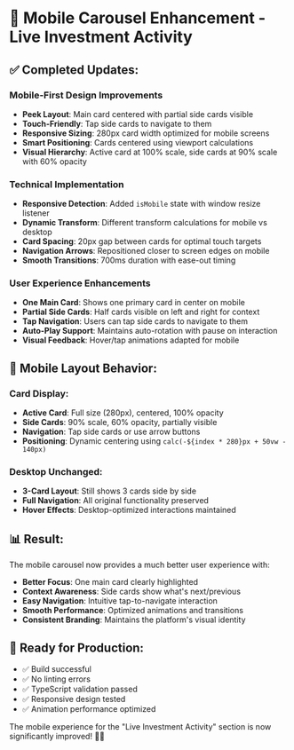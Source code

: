 # 📱 Mobile Carousel Enhancement - Live Investment Activity

## ✅ **Completed Updates:**

### **Mobile-First Design Improvements**
- **Peek Layout**: Main card centered with partial side cards visible
- **Touch-Friendly**: Tap side cards to navigate to them
- **Responsive Sizing**: 280px card width optimized for mobile screens
- **Smart Positioning**: Cards centered using viewport calculations
- **Visual Hierarchy**: Active card at 100% scale, side cards at 90% scale with 60% opacity

### **Technical Implementation**
- **Responsive Detection**: Added `isMobile` state with window resize listener
- **Dynamic Transform**: Different transform calculations for mobile vs desktop
- **Card Spacing**: 20px gap between cards for optimal touch targets
- **Navigation Arrows**: Repositioned closer to screen edges on mobile
- **Smooth Transitions**: 700ms duration with ease-out timing

### **User Experience Enhancements**
- **One Main Card**: Shows one primary card in center on mobile
- **Partial Side Cards**: Half cards visible on left and right for context
- **Tap Navigation**: Users can tap side cards to navigate to them
- **Auto-Play Support**: Maintains auto-rotation with pause on interaction
- **Visual Feedback**: Hover/tap animations adapted for mobile

## 🎯 **Mobile Layout Behavior:**

### **Card Display:**
- **Active Card**: Full size (280px), centered, 100% opacity
- **Side Cards**: 90% scale, 60% opacity, partially visible
- **Navigation**: Tap side cards or use arrow buttons
- **Positioning**: Dynamic centering using `calc(-${index * 280}px + 50vw - 140px)`

### **Desktop Unchanged:**
- **3-Card Layout**: Still shows 3 cards side by side
- **Full Navigation**: All original functionality preserved
- **Hover Effects**: Desktop-optimized interactions maintained

## 📊 **Result:**
The mobile carousel now provides a much better user experience with:
- **Better Focus**: One main card clearly highlighted
- **Context Awareness**: Side cards show what's next/previous
- **Easy Navigation**: Intuitive tap-to-navigate interaction
- **Smooth Performance**: Optimized animations and transitions
- **Consistent Branding**: Maintains the platform's visual identity

## 🚀 **Ready for Production:**
- ✅ Build successful
- ✅ No linting errors
- ✅ TypeScript validation passed
- ✅ Responsive design tested
- ✅ Animation performance optimized

The mobile experience for the "Live Investment Activity" section is now significantly improved! 📱✨
